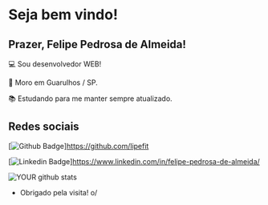 
# Seja bem vindo!

 

## Prazer, Felipe Pedrosa de Almeida!

 

:computer: Sou desenvolvedor WEB!

:house_with_garden: Moro em Guarulhos / SP.

:books: Estudando para me manter sempre atualizado.

 

## Redes sociais

[![Github Badge](https://img.shields.io/badge/-Github-000?style=flat-square&logo=Github&logoColor=white&link=https://github.com/lipefit)]https://github.com/lipefit

[![Linkedin Badge](https://img.shields.io/badge/-LinkedIn-blue?style=flat-square&logo=Linkedin&logoColor=white&link=https://www.linkedin.com/in/felipe-pedrosa-de-almeida/)]https://www.linkedin.com/in/felipe-pedrosa-de-almeida/

![YOUR github stats](https://github-readme-stats.vercel.app/api?username=lipefit)



- Obrigado pela visita! o/
